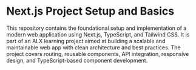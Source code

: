 # Next.js Project Setup and Basics

This repository contains the foundational setup and implementation of a modern web application using Next.js, TypeScript, and Tailwind CSS. It is part of an ALX learning project aimed at building a scalable and maintainable web app with clean architecture and best practices. The project covers routing, reusable components, API integration, responsive design, and TypeScript-based component development.
